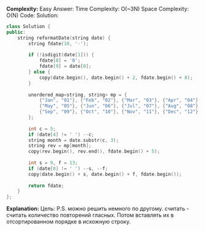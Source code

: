 **Complexity:** Easy
Answer:
	Time Complexity: O(~3N)
	Space Complexity: O(N)
Code:
Solution:
```cpp
class Solution {
public:
	string reformatDate(string date) {
		string fdate(10, '-');
		  
		if (!isdigit(date[1])) {
			fdate[8] = '0';
			fdate[9] = date[0];
		} else {
			copy(date.begin(), date.begin() + 2, fdate.begin() + 8);
		}
		  
		unordered_map<string, string> mp = {
			{"Jan", "01"}, {"Feb", "02"}, {"Mar", "03"}, {"Apr", "04"},
			{"May", "05"}, {"Jun", "06"}, {"Jul", "07"}, {"Aug", "08"},
			{"Sep", "09"}, {"Oct", "10"}, {"Nov", "11"}, {"Dec", "12"}
		};
		  
		int c = 5;
		if (date[4] != ' ') --c;
		string month = date.substr(c, 3);
		string rev = mp[month];
		copy(rev.begin(), rev.end(), fdate.begin() + 5);
		  
		int s = 9, f = 13;
		if (date[8] != ' ') --s, --f;
		copy(date.begin() + s, date.begin() + f, fdate.begin());
		  
		return fdate;
	}
};
```
**Explanation:**
	Цель: 
	P.S. можно решить немного по другому. считать - считать количество повторений гласных. Потом вставлять их в отсортированном порядке в исхожную строку.
